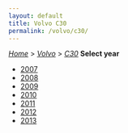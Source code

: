 ```yaml
---
layout: default
title: Volvo C30
permalink: /volvo/c30/
---
```

[*Home*](/) > [*Volvo*](/volvo/) > [*C30*](/volvo/c30/)
**Select year**
- [2007](/volvo/c30/2007/)
- [2008](/volvo/c30/2008/)
- [2009](/volvo/c30/2009/)
- [2010](/volvo/c30/2010/)
- [2011](/volvo/c30/2011/)
- [2012](/volvo/c30/2012/)
- [2013](/volvo/c30/2013/)